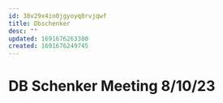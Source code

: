 ```yaml
---
id: 38v29x4in0jgyoyq8rvjqwf
title: Dbschenker
desc: ""
updated: 1691676263380
created: 1691676249745
---
```


# DB Schenker Meeting 8/10/23
